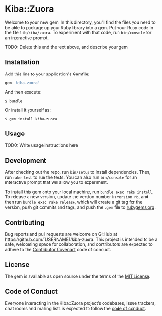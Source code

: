 # Kiba::Zuora

Welcome to your new gem! In this directory, you'll find the files you need to be able to package up your Ruby library into a gem. Put your Ruby code in the file `lib/kiba/zuora`. To experiment with that code, run `bin/console` for an interactive prompt.

TODO: Delete this and the text above, and describe your gem

## Installation

Add this line to your application's Gemfile:

```ruby
gem 'kiba-zuora'
```

And then execute:

    $ bundle

Or install it yourself as:

    $ gem install kiba-zuora

## Usage

TODO: Write usage instructions here

## Development

After checking out the repo, run `bin/setup` to install dependencies. Then, run `rake test` to run the tests. You can also run `bin/console` for an interactive prompt that will allow you to experiment.

To install this gem onto your local machine, run `bundle exec rake install`. To release a new version, update the version number in `version.rb`, and then run `bundle exec rake release`, which will create a git tag for the version, push git commits and tags, and push the `.gem` file to [rubygems.org](https://rubygems.org).

## Contributing

Bug reports and pull requests are welcome on GitHub at https://github.com/[USERNAME]/kiba-zuora. This project is intended to be a safe, welcoming space for collaboration, and contributors are expected to adhere to the [Contributor Covenant](http://contributor-covenant.org) code of conduct.

## License

The gem is available as open source under the terms of the [MIT License](https://opensource.org/licenses/MIT).

## Code of Conduct

Everyone interacting in the Kiba::Zuora project’s codebases, issue trackers, chat rooms and mailing lists is expected to follow the [code of conduct](https://github.com/[USERNAME]/kiba-zuora/blob/master/CODE_OF_CONDUCT.md).
